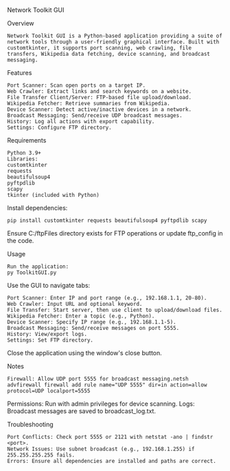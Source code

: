 Network Toolkit GUI


Overview

    Network Toolkit GUI is a Python-based application providing a suite of network tools through a user-friendly graphical interface. Built with customtkinter, it supports port scanning, web crawling, file transfers, Wikipedia data fetching, device scanning, and broadcast messaging.
    
Features

    Port Scanner: Scan open ports on a target IP.
    Web Crawler: Extract links and search keywords on a website.
    File Transfer Client/Server: FTP-based file upload/download.
    Wikipedia Fetcher: Retrieve summaries from Wikipedia.
    Device Scanner: Detect active/inactive devices in a network.
    Broadcast Messaging: Send/receive UDP broadcast messages.
    History: Log all actions with export capability.
    Settings: Configure FTP directory.

Requirements

    Python 3.9+
    Libraries:
    customtkinter
    requests
    beautifulsoup4
    pyftpdlib
    scapy
    tkinter (included with Python)

Install dependencies:

    pip install customtkinter requests beautifulsoup4 pyftpdlib scapy


Ensure C:/ftpFiles directory exists for FTP operations or update ftp_config in the code.

Usage

    Run the application:
    py ToolkitGUI.py

Use the GUI to navigate tabs:

    Port Scanner: Enter IP and port range (e.g., 192.168.1.1, 20-80).
    Web Crawler: Input URL and optional keyword.
    File Transfer: Start server, then use client to upload/download files.
    Wikipedia Fetcher: Enter a topic (e.g., Python).
    Device Scanner: Specify IP range (e.g., 192.168.1.1-5).
    Broadcast Messaging: Send/receive messages on port 5555.
    History: View/export logs.
    Settings: Set FTP directory.

Close the application using the window's close button.

Notes

    Firewall: Allow UDP port 5555 for broadcast messaging.netsh advfirewall firewall add rule name="UDP 5555" dir=in action=allow protocol=UDP localport=5555


Permissions: Run with admin privileges for device scanning.
Logs: Broadcast messages are saved to broadcast_log.txt.

Troubleshooting

    Port Conflicts: Check port 5555 or 2121 with netstat -ano | findstr <port>.
    Network Issues: Use subnet broadcast (e.g., 192.168.1.255) if 255.255.255.255 fails.
    Errors: Ensure all dependencies are installed and paths are correct.

